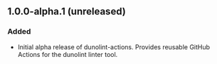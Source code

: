 ## 1.0.0-alpha.1 (unreleased)

### Added

- Initial alpha release of dunolint-actions. Provides reusable GitHub Actions for the dunolint linter tool.
